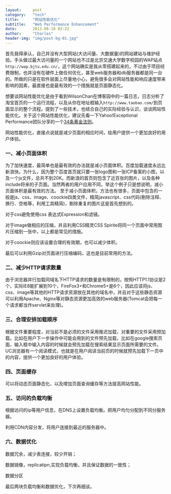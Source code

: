 ```yaml
---
layout:     post
category:   "tech"
title:      "网站性能优化"
subtitle:   "Web Performance Enhancement"
date:       2012-06-18 03:22
author:     "Charles"
header-img: "img/post-bg-01.jpg"
---
```


首先我得承认，自己并没有大型网站(大访问量、大数据量)的网站建站与维护经验。手头做过最大访问量的一个网站也不过是北京交通大学数字校园的WAP站点`http://wap.bjtu.edu.cn/`，这个网站确实是我从零搭建起来的，不过由于项目经费限制，也并没有在硬件上做任何优化，甚至web服务器和db服务器都是同一台的。所做的只是在软件层面上尽量地小心，避免很多会对网站性能和响应速度带来影响的因素，最直接也是最有效的一个措施就是页面静态化。

想要谈网站性能优化是由于看到WilsonChan在博客园中的一篇日志，日志分析了淘宝首页的一个运行流程，以及从你在地址框输入`http://www.taobao.com/`到页面显示的整个流程。提到了一些技术，也结合自己的实际经验与认识，谈谈网站性能优化。关于这个网站性能优化，建议先看一下Yahoo!Exceptional Performance团队分享的一个[34条黄金法则](http://developer.yahoo.com/performance/rules.html)。

网站性能优化，直接点说就是减少页面的相应时间，给用户提供一个更加良好的用户体验。

### 一、减小页面体积
为了加快速度，最简单也是最有效的办法就是减小页面体积。百度加载速度永远比新浪快。为什么，因为整个百度首页就只要一张logo图和一张ICP备案的小图，以及一个js文件，总共不到20K。而新浪的首页则包含了近百张的图片，以及各种include将来的子页面。当然两者的用户应用不同，举这个例子只是想说明，减小页面体积是最有效的方法。
至于减小页面体积，方法也有很多，页面中包含的一般是js、css、image、coockie四类文件，精简javascript、css代码(剔除注释、换行、空格等，利用工具精简)，剔除重复的图片这是首先想到的。

 对于css避免使用css 表达式Expression和滤镜。

 对于image做相应的压缩，并且利用CSS精灵CSS Spirite将同一个页面中常用图片压缩到一张中，以上都是常见的措施。

 对于coockie则应该设置合理的有效期，也可以减少体积。

 最后可以利用Gzip对页面进行压缩编码，这也是目前常用的方法。

### 二、减少HTTP请求数量
由于浏览器并行加载同域名下HTTP请求的数量是有限制的，按照HTTP1.1协议是2个，实际IE8能扩展到10个，FireFox3+和Chrome5+是6个，因此应该将js、css、image等其他的HTTP请求资源放在其他的域名中，并且对于这些静态资源可以利用Apache、Nginx等对静态资源更加高效的web服务器(Tomcat会把每一个请求都当作servlet来处理)。

### 三、合理安排加载顺序
根据文件重要程度，对当前不是必须的文件采用推迟加载，对重要的文件采用预加载。比如在用户下一步操作中可能会用到的文件预先加载，比如在google搜索页面，输入框中输入内容的时候就会预先加载在搜索结果显示页面所需要的文件。UC浏览器有一个阅读模式，也就是在用户阅读当前页的时候就预先加载下一页中的内容，提供一个更加良好的用户体验。

### 四、页面缓存
可以将动态页面静态化、以及增加页面查询缓存等方法提高网站性能。

###  五、访问的负载均衡
根据访问的ip等用户信息，在DNS上设置负载均衡。把用户均匀分配到不同分服务器。

利用CDN内容分发，将用户连接到最近的服务器中。

###  六、数据优化
  数据冗余，减少表连接，较少开销；

  数据镜像，replicatipn,实现负载均衡，并且保证数据的一致性；

  数据分区

最后两块负载均衡和数据优化，下次再细谈。



